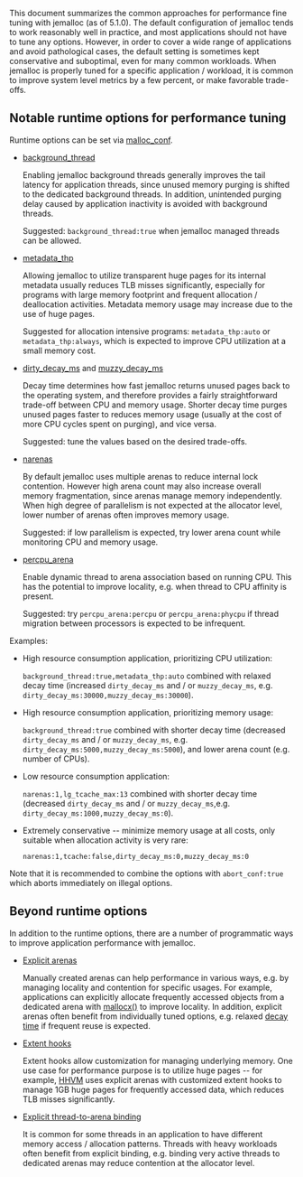 This document summarizes the common approaches for performance fine tuning with jemalloc (as of 5.1.0). The default
configuration of jemalloc tends to work reasonably well in practice, and most applications should not have to tune any
options. However, in order to cover a wide range of applications and avoid pathological cases, the default setting is
sometimes kept conservative and suboptimal, even for many common workloads. When jemalloc is properly tuned for a
specific application / workload, it is common to improve system level metrics by a few percent, or make favorable
trade-offs.

## Notable runtime options for performance tuning

Runtime options can be set via
[malloc_conf](http://jemalloc.net/jemalloc.3.html#tuning).

* [background_thread](http://jemalloc.net/jemalloc.3.html#background_thread)

  Enabling jemalloc background threads generally improves the tail latency for application threads, since unused memory
  purging is shifted to the dedicated background threads. In addition, unintended purging delay caused by application
  inactivity is avoided with background threads.

  Suggested: `background_thread:true` when jemalloc managed threads can be allowed.

* [metadata_thp](http://jemalloc.net/jemalloc.3.html#opt.metadata_thp)

  Allowing jemalloc to utilize transparent huge pages for its internal metadata usually reduces TLB misses
  significantly, especially for programs with large memory footprint and frequent allocation / deallocation activities.
  Metadata memory usage may increase due to the use of huge pages.

  Suggested for allocation intensive programs: `metadata_thp:auto` or
  `metadata_thp:always`, which is expected to improve CPU utilization at a small memory cost.

* [dirty_decay_ms](http://jemalloc.net/jemalloc.3.html#opt.dirty_decay_ms) and
  [muzzy_decay_ms](http://jemalloc.net/jemalloc.3.html#opt.muzzy_decay_ms)

  Decay time determines how fast jemalloc returns unused pages back to the operating system, and therefore provides a
  fairly straightforward trade-off between CPU and memory usage. Shorter decay time purges unused pages faster to
  reduces memory usage (usually at the cost of more CPU cycles spent on purging), and vice versa.

  Suggested: tune the values based on the desired trade-offs.

* [narenas](http://jemalloc.net/jemalloc.3.html#opt.narenas)

  By default jemalloc uses multiple arenas to reduce internal lock contention. However high arena count may also
  increase overall memory fragmentation, since arenas manage memory independently. When high degree of parallelism is
  not expected at the allocator level, lower number of arenas often improves memory usage.

  Suggested: if low parallelism is expected, try lower arena count while monitoring CPU and memory usage.

* [percpu_arena](http://jemalloc.net/jemalloc.3.html#opt.percpu_arena)

  Enable dynamic thread to arena association based on running CPU. This has the potential to improve locality, e.g. when
  thread to CPU affinity is present.

  Suggested: try `percpu_arena:percpu` or `percpu_arena:phycpu` if thread migration between processors is expected to be
  infrequent.

Examples:

* High resource consumption application, prioritizing CPU utilization:

  `background_thread:true,metadata_thp:auto` combined with relaxed decay time
  (increased `dirty_decay_ms` and / or `muzzy_decay_ms`, e.g. `dirty_decay_ms:30000,muzzy_decay_ms:30000`).

* High resource consumption application, prioritizing memory usage:

  `background_thread:true` combined with shorter decay time (decreased
  `dirty_decay_ms` and / or `muzzy_decay_ms`, e.g. `dirty_decay_ms:5000,muzzy_decay_ms:5000`), and lower arena count
  (e.g. number of CPUs).

* Low resource consumption application:

  `narenas:1,lg_tcache_max:13` combined with shorter decay time (decreased
  `dirty_decay_ms` and / or `muzzy_decay_ms`,e.g.
  `dirty_decay_ms:1000,muzzy_decay_ms:0`).

* Extremely conservative -- minimize memory usage at all costs, only suitable when allocation activity is very rare:

  `narenas:1,tcache:false,dirty_decay_ms:0,muzzy_decay_ms:0`

Note that it is recommended to combine the options with `abort_conf:true` which aborts immediately on illegal options.

## Beyond runtime options

In addition to the runtime options, there are a number of programmatic ways to improve application performance with
jemalloc.

* [Explicit arenas](http://jemalloc.net/jemalloc.3.html#arenas.create)

  Manually created arenas can help performance in various ways, e.g. by managing locality and contention for specific
  usages. For example, applications can explicitly allocate frequently accessed objects from a dedicated arena with
  [mallocx()](http://jemalloc.net/jemalloc.3.html#MALLOCX_ARENA) to improve locality. In addition, explicit arenas often
  benefit from individually tuned options, e.g.
  relaxed [decay time](http://jemalloc.net/jemalloc.3.html#arena.i.dirty_decay_ms) if frequent reuse is expected.

* [Extent hooks](http://jemalloc.net/jemalloc.3.html#arena.i.extent_hooks)

  Extent hooks allow customization for managing underlying memory. One use case for performance purpose is to utilize
  huge pages -- for example,
  [HHVM](https://github.com/facebook/hhvm/blob/master/hphp/util/alloc.cpp)
  uses explicit arenas with customized extent hooks to manage 1GB huge pages for frequently accessed data, which reduces
  TLB misses significantly.

* [Explicit thread-to-arena binding](http://jemalloc.net/jemalloc.3.html#thread.arena)

  It is common for some threads in an application to have different memory access / allocation patterns. Threads with
  heavy workloads often benefit from explicit binding, e.g. binding very active threads to dedicated arenas may reduce
  contention at the allocator level.
